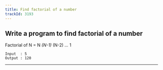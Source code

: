 ```yaml
---
title: Find factorial of a number
trackId: 3193
---
```


## Write a program to find factorial of a number

Factorial of N = N *(N-1)* (N-2) *...* 1

```
Input  : 5
Output : 120
```

---
